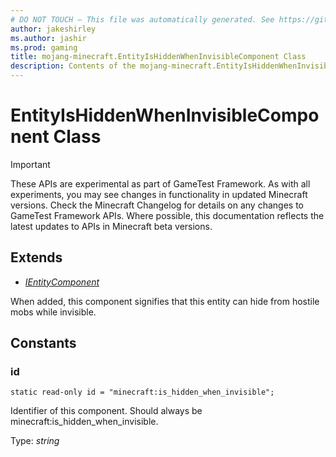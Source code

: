 ```yaml
---
# DO NOT TOUCH — This file was automatically generated. See https://github.com/Mojang/MinecraftApiDocsGenerator to modify descriptions, examples, etc.
author: jakeshirley
ms.author: jashir
ms.prod: gaming
title: mojang-minecraft.EntityIsHiddenWhenInvisibleComponent Class
description: Contents of the mojang-minecraft.EntityIsHiddenWhenInvisibleComponent class.
---
```

# EntityIsHiddenWhenInvisibleComponent Class
>[!IMPORTANT]
>These APIs are experimental as part of GameTest Framework. As with all experiments, you may see changes in functionality in updated Minecraft versions. Check the Minecraft Changelog for details on any changes to GameTest Framework APIs. Where possible, this documentation reflects the latest updates to APIs in Minecraft beta versions.

## Extends
- [*IEntityComponent*](IEntityComponent.md)

When added, this component signifies that this entity can hide from hostile mobs while invisible.

## Constants

### **id**
`static read-only id = "minecraft:is_hidden_when_invisible";`

Identifier of this component. Should always be minecraft:is_hidden_when_invisible.

Type: *string*
